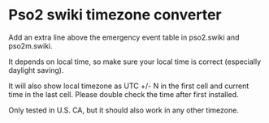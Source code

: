 # Pso2 swiki timezone converter

Add an extra line above the emergency event table in pso2.swiki and pso2m.swiki.

It depends on local time, so make sure your local time is correct (especially daylight saving).

It will also show local timezone as UTC +/- N in the first cell and current time in the last cell.
Please double check the time after first installed.

Only tested in U.S. CA, but it should also work in any other timezone.
